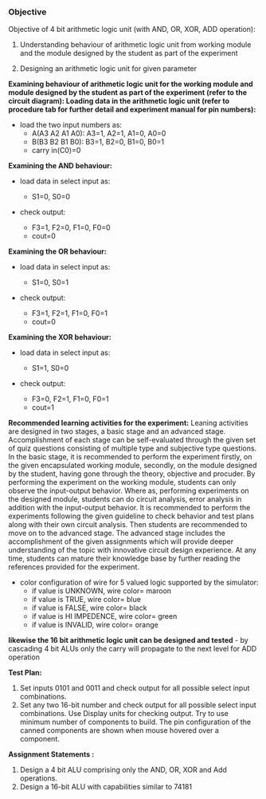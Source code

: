 ### Objective

Objective of 4 bit arithmetic logic unit (with AND, OR, XOR, ADD operation):

1. Understanding behaviour of arithmetic logic unit from working module and the module designed by the student as part of the experiment

2. Designing an arithmetic logic unit for given parameter

**Examining behaviour of arithmetic logic unit for the working module and module designed by the student as part of the experiment (refer to the circuit diagram):
Loading data in the arithmetic logic unit (refer to procedure tab for further detail and experiment manual for pin numbers):**

- load the two input numbers as:
    - A(A3 A2 A1 A0): A3=1, A2=1, A1=0, A0=0
    - B(B3 B2 B1 B0): B3=1, B2=0, B1=0, B0=1
    - carry in(C0)=0

<b>Examining the AND behaviour:</b>

- load data in select input as:
    - S1=0, S0=0 

- check output:
    - F3=1, F2=0, F1=0, F0=0
    - cout=0 

<b>Examining the OR behaviour:</b>

- load data in select input as:
    - S1=0, S0=1 

- check output:
    - F3=1, F2=1, F1=0, F0=1
    - cout=0 

<b>Examining the XOR behaviour:</b>

- load data in select input as:
    - S1=1, S0=0

- check output: 
    - F3=0, F2=1, F1=0, F0=1
    - cout=1 

<b>Recommended learning activities for the experiment:</b>  Leaning activities are designed in two stages, a basic stage and an advanced stage. Accomplishment of each stage can be self-evaluated through the given set of quiz questions consisting of multiple type and subjective type questions. In the basic stage, it is recommended to perform the experiment firstly, on the given encapsulated working module, secondly, on the module designed by the student, having gone through the theory, objective and procuder. By performing the experiment on the working module, students can only observe the input-output behavior. Where as, performing experiments on the designed module, students can do circuit analysis, error analysis in addition with the input-output behavior. It is recommended to perform the experiments following the given guideline to check behavior and test plans along with their own circuit analysis. Then students are recommended to move on to the advanced stage. The advanced stage includes the accomplishment of the given assignments which will provide deeper understanding of the topic with innovative circuit design experience. At any time, students can mature their knowledge base by further reading the references provided for the experiment.

- color configuration of wire for 5 valued logic supported by the simulator:
    - if value is UNKNOWN, wire color= maroon
    - if value is TRUE, wire color= blue
    - if value is FALSE, wire color= black
    - if value is HI IMPEDENCE, wire color= green
    - if value is INVALID, wire color= orange

<b>likewise the 16 bit arithmetic logic unit can be designed and tested</b>
    - by cascading 4 bit ALUs only the carry will propagate to the next level for ADD operation

<b>Test Plan:</b>

1. Set inputs 0101 and 0011 and check output for all possible select input combinations.
2. Set any two 16-bit number and check output for all possible select input combinations.
Use Display units for checking output. Try to use minimum number of components to build. The pin configuration of the canned components are shown when mouse hovered over a component.

<b>Assignment Statements :</b>

1. Design a 4 bit ALU comprising only the AND, OR, XOR and Add operations.
2. Design a 16-bit ALU with capabilities similar to 74181

